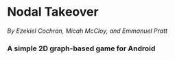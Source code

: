 # Nodal Takeover
*By Ezekiel Cochran, Micah McCloy, and Emmanuel Pratt*

### A simple 2D graph-based game for Android